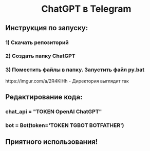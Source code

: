 <h1 align="center">ChatGPT в Telegram</h1>

<h2>Инструкция по запуску:</h2>
<h3>1) Скачать репозиторий</h3>
<h3>2) Создать папку ChatGPT</h3>
<h3>3) Поместить файлы в папку. Запустить файл py.bat</h3>
https://imgur.com/a/2R4KIHh - Директория выглядит так

<h2>Редактирование кода:</h2>
<h3>chat_api = "TOKEN OpenAI ChatGPT"</h3>
<h3>bot = Bot(token='TOKEN TGBOT BOTFATHER')</h3>



<h2>Приятного использования!</h2>
